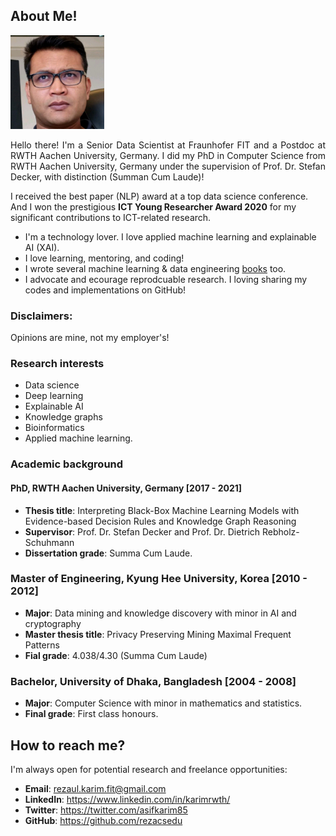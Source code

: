 ## About Me!

<img class="profile-picture" src="img/1664312512000.jpg" width="150">

<p style='text-align: justify;'> Hello there! I'm a Senior Data Scientist at Fraunhofer FIT and a Postdoc at RWTH Aachen University, Germany. I did my PhD in Computer Science from RWTH Aachen University, Germany under the supervision of Prof. Dr. Stefan Decker, with distinction (Summan Cum Laude)! </p>

I received the best paper (NLP) award at a top data science conference. And I won the prestigious **ICT Young Researcher Award 2020** for my significant contributions to ICT-related research. 

- I'm a technology lover. I love applied machine learning and explainable AI (XAI). 
- I love learning, mentoring, and coding! 
- I wrote several machine learning & data engineering [books](https://www.amazon.com/s?k=Md.+Rezaul+Karim&ref=nb_sb_noss) too.
- I advocate and ecourage reprodcuable research. I loving sharing my codes and implementations on GitHub! 

### Disclaimers: 
Opinions are mine, not my employer's! 

### Research interests

- Data science 
- Deep learning
- Explainable AI
- Knowledge graphs 
- Bioinformatics
- Applied machine learning. 

### Academic background

#### PhD, RWTH Aachen University, Germany [2017 - 2021]
- **Thesis title**: Interpreting Black-Box Machine Learning Models with Evidence-based Decision Rules and Knowledge Graph Reasoning
- **Supervisor**: Prof. Dr. Stefan Decker and Prof. Dr. Dietrich Rebholz-Schuhmann
- **Dissertation grade**: Summa Cum Laude.

### Master of Engineering, Kyung Hee University, Korea [2010 - 2012]
- **Major**: Data mining and knowledge discovery with minor in AI and cryptography
- **Master thesis title**: Privacy Preserving Mining Maximal Frequent Patterns
- **Fial grade**: 4.038/4.30 (Summa Cum Laude)

### Bachelor, University of Dhaka, Bangladesh [2004 - 2008]
- **Major**: Computer Science with minor in mathematics and statistics.
- **Final grade**: First class honours.

## How to reach me?
I'm always open for potential research and freelance opportunities: 

- **Email**: rezaul.karim.fit@gmail.com
- **LinkedIn**: https://www.linkedin.com/in/karimrwth/ 
- **Twitter**: https://twitter.com/asifkarim85 
- **GitHub**: https://github.com/rezacsedu

